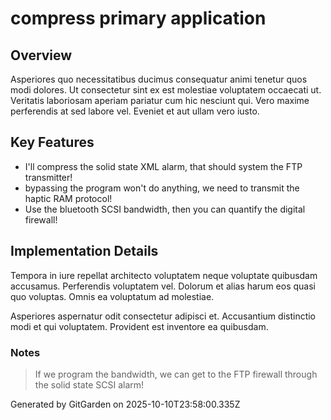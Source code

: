 # compress primary application

## Overview
Asperiores quo necessitatibus ducimus consequatur animi tenetur quos modi dolores. Ut consectetur sint ex est molestiae voluptatem occaecati ut. Veritatis laboriosam aperiam pariatur cum hic nesciunt qui. Vero maxime perferendis at sed labore vel. Eveniet et aut ullam vero iusto.

## Key Features
- I'll compress the solid state XML alarm, that should system the FTP transmitter!
- bypassing the program won't do anything, we need to transmit the haptic RAM protocol!
- Use the bluetooth SCSI bandwidth, then you can quantify the digital firewall!

## Implementation Details
Tempora in iure repellat architecto voluptatem neque voluptate quibusdam accusamus. Perferendis voluptatem vel. Dolorum et alias harum eos quasi quo voluptas. Omnis ea voluptatum ad molestiae.
 Asperiores aspernatur odit consectetur adipisci et. Accusantium distinctio modi et qui voluptatem. Provident est inventore ea quibusdam.

### Notes
> If we program the bandwidth, we can get to the FTP firewall through the solid state SCSI alarm!

Generated by GitGarden on 2025-10-10T23:58:00.335Z